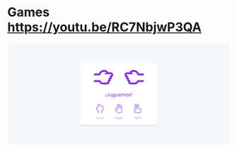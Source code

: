 # Games https://youtu.be/RC7NbjwP3QA
<p align="center">
  <img src="preview.png" alt="preview del proyecto" max-width="1600">
</p>